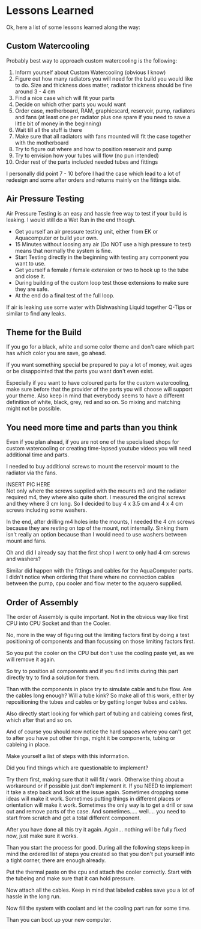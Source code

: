 # Lessons Learned

Ok, here a list of some lessons learned along the way:

## Custom Watercooling

Probably best way to approach custom watercooling is the following:

1. Inform yourself about Custom Watercooling \(obvious I know\)
2. Figure out how many radiators you will need for the build you would like to do. Size and thickness does matter, radiator thickness should be fine around 3 - 4 cm
3. Find a nice case which will fit your parts
4. Decide on which other parts you would want
5. Order case, motherboard, RAM, graphicscard, reservoir, pump, radiators and fans \(at least one per radiator plus one spare if you need to save a little bit of money in the beginning\)
6. Wait till all the stuff is there
7. Make sure that all radiators with fans mounted will fit the case together with the motherboard
8. Try to figure out where and how to position reservoir and pump
9. Try to envision how your tubes will flow \(no pun intended\)
10. Order rest of the parts included needed tubes and fittings

I personally did point 7 - 10 before I had the case which lead to a lot of redesign and some after orders and returns mainly on the fittings side.

## Air Pressure Testing

Air Pressure Testing is an easy and hassle free way to test if your build is leaking. I would still do a Wet Run in the end though.

* Get yourself an air pressure testing unit, either from EK or Aquacomputer or build your own. 
* 15 Minutes without loosing any air \(Do NOT use a high pressure to test\) means that normally the system is fine.
* Start Testing directly in the beginning with testing any component you want to use. 
* Get yourself a female / female extension or two to hook up to the tube and close it.
* During building of the custom loop test those extensions to make sure they are safe.
* At the end do a final test of the full loop.

If air is leaking use some water with Dishwashing Liquid together Q-Tips or similar to find any leaks.

## Theme for the Build

If you go for a black, white and some color theme  and don't care which part has which color you are save, go ahead.

If you want something special be prepared to pay a lot of money, wait ages or be disappointed that the parts you want don't even exist.

Especially if you want to have coloured parts for the custom watercooling, make sure before that the provider of the parts you will choose will support your theme. Also keep in mind that everybody seems to have a different definition of white, black, grey, red and so on. So mixing and matching might not be possible.

## You need more time and parts than you think

Even if you plan ahead, if you are not one of the specialised shops for custom watercooling or creating time-lapsed youtube videos you will need additional time and parts.

I needed to buy additional screws to mount the reservoir mount to the radiator via the fans. 

INSERT PIC HERE  
Not only where the screws supplied with the mounts m3 and the radiator required m4, they where also quite short. I measured the original screws and they where 3 cm long. So I decided to buy 4 x 3.5 cm and 4 x 4 cm screws including some washers.

In the end, after drilling m4 holes into the mounts, I needed the 4 cm screws because they are resting on top of the mount, not internally. Sinking them isn't really an option because than I would need to use washers between mount and fans.

Oh and did I already say that the first shop I went to only had 4 cm screws and washers?

Similar did happen with the fittings and cables for the AquaComputer parts. I didn't notice when ordering that there where no connection cables between the pump, cpu cooler and flow meter to the aquaero supplied.

## Order of Assembly

The order of Assembly is quite important. Not in the obvious way like first CPU into CPU Socket and than the Cooler.

No, more in the way of figuring out the limiting factors first by doing a test positioning of components and than focussing on those limiting factors first.

So you put the cooler on the CPU but don't use the cooling paste yet, as we will remove it again.

So try to position all components and if you find limits during this part directly try to find a solution for them. 

Than with the components in place try to simulate cable and tube flow. Are the cables long enough? Will a tube kink? So make all of this work, either by repositioning the tubes and cables or by getting longer tubes and cables.

Also directly start looking for which part of tubing and cableing comes first, which after that and so on.

And of course you should now notice the hard spaces where you can't get to after you have put other things, might it be components, tubing or cableing in place.

Make yourself a list of steps with this information.

Did you find things which are questionable to implement?

Try them first, making sure that it will fit / work. Otherwise thing about a workaround or if possible just don't implement it. If you NEED to implement it take a step back and look at the issue again. Sometimes dropping some ideas will make it work. Sometimes putting things in different places or orientation will make it work. Sometimes the only way is to get a drill  or saw out and remove parts of the case. And sometimes..... well....  you need to start from scratch and get a total different component.

After you have done all this try it again. Again... nothing will be fully fixed now, just make sure it works.

Than you start the process for good. During all the following steps keep in mind  the ordered list of steps you created so that you don't put yourself into a tight corner, there are enough already.

Put the thermal paste on the cpu and attach the cooler correctly. Start with the tubeing and make sure that it can hold pressure.

Now attach all the cables. Keep in mind that labeled cables save you a lot of hassle in the long run.

Now fill the system with coolant and let the cooling part run for some time.

Than you can boot up your new computer.


